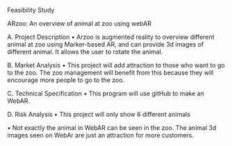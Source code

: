 Feasibility Study

ARzoo: An overview of animal at zoo using webAR

A.	Project Description
•	Arzoo is augmented reality to overview different animal at zoo using Marker-based AR, and can provide 3d images of different animal. It allows the user to rotate the animal.

B.	Market Analysis
•	This project will add attraction to those who want to go to the zoo. The zoo management will benefit from this because they will encourage more people to go to the zoo.

C.	Technical Specification
•	This program will use gitHub to make an WebAR.

D.	Risk Analysis
•	This project will only show 6 different animals

•	Not exactly the animal in WebAR can be seen in the zoo. The animal 3d images seen on WebAr are just an attraction for more customers.
